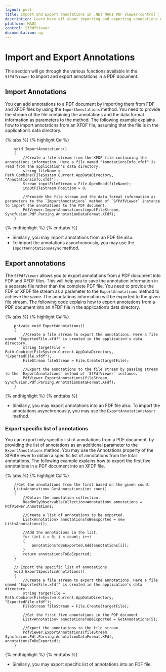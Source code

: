 ```yaml
---
layout: post
title: Import and Export annotations in .NET MAUI PDF Viewer control | Syncfusion
description: Learn here all about importing and exporting annotations using Syncfusion .NET MAUI PDF Viewer (SfPdfViewer) control.
platform: MAUI
control: SfPdfViewer
documentation: ug
---
```


# Import and Export Annotations

This section will go through the various functions available in the `SfPdfViewer` to import and export annotations in a PDF document.

## Import Annotations

You can add annotations to a PDF document by importing them from FDF and XFDF files by using the `ImportAnnotations` method. You need to provide the stream of the file containing the annotations and the data format information as parameters to the method. The following example explains how to import annotations from an XFDF file, assuming that the file is in the application’s data directory. 

{% tabs %}
{% highlight C# %}

        void ImportAnnotations()
        {
            //Create a file stream from the XFDF file containing the annotations information. Here a file named "AnnotationsInfo.xfdf" is read from the application's data directory.
            string fileName = Path.Combine(FileSystem.Current.AppDataDirectory, "AnnotationsInfo.xfdf");
            Stream inputFileStream = File.OpenRead(fileName);
            inputFileStream.Position = 0;
            
            //Provide the file stream and the data format information as parameters to the `ImportAnnotations` method of `SfPdfViewer` instance to import the annotations to the PDF document.
            PdfViewer.ImportAnnotations(inputFileStream, Syncfusion.Pdf.Parsing.AnnotationDataFormat.XFdf);
        }

{% endhighlight %}
{% endtabs %}

* Similarly, you may import annotations from an FDF file also.
* To import the annotations asynchronously, you may use the `ImportAnnotationsAsync` method.

## Export annotations

The `SfPdfViewer` allows you to export annotations from a PDF document into FDF and XFDF files. This will help you to save the annotation information in a separate file rather than the complete PDF file. You need to provide the FDF or XFDF file stream as a parameter to the `ExportAnnotations` method to achieve the same. The annotations information will be exported to the given file stream. The following code explains how to export annotations from a PDF document into an XFDF file in the application’s data directory.

{% tabs %}
{% highlight C# %}

        private void ExportAnnotations()
        {
            //Create a file stream to export the annotations. Here a file named "ExportedFile.xfdf" is created in the application's data directory.
            string targetFile = Path.Combine(FileSystem.Current.AppDataDirectory, "ExportedFile.xfdf");
            FileStream fileStream = File.Create(targetFile);

            //Export the annotations to the file stream by passing stream to the `ExportAnnotations` method of `SfPdfViewer` instance.
            PdfViewer.ExportAnnotations(fileStream, Syncfusion.Pdf.Parsing.AnnotationDataFormat.XFdf);
        }

{% endhighlight %}
{% endtabs %}

* Similarly, you may export annotations into an FDF file also. To import the annotations asynchronously, you may use the `ExportAnnotationsAsync` method.

### Export specific list of annotations

You can export only specific list of annotations from a PDF document, by providing the list of annotations as an additional parameter to the `ExportAnnotations` method. You may use the Annotations property of the SfPdfViewer to obtain a specific list of annotations from the total annotations. The following example explains how to export the first five annotations in a PDF document into an XFDF file.

{% tabs %}
{% highlight C# %}

        //Get the annotations from the first based on the given count.
        List<Annotation> GetAnnotations(int count)
        {
            //Obtain the annotation collection.
            ReadOnlyObservableCollection<Annotation> annotations = PdfViewer.Annotations;

            //Create a list of annotations to be exported.
            List<Annotation> annotationsToBeExported = new List<Annotation>();

            //Add the annotations in the list.
            for (int i = 0; i < count; i++)
            {
                annotationsToBeExported.Add(annotations[i]);
            }
            return annotationsToBeExported;
        }

        // Export the specific list of annotations. 
        void ExportSpecificAnnotations()
        {
            //Create a file stream to export the annotations. Here a file named "ExportedFile.xfdf" is created in the application's data directory.
            string targetFile = Path.Combine(FileSystem.Current.AppDataDirectory, "ExportedFile.xfdf");
            FileStream fileStream = File.Create(targetFile);

            //Get the first five annotations in the PDF document
            List<Annotation> annotationsToBeExported = GetAnnotations(5);

            //Export the annotations to the file stream.
            PdfViewer.ExportAnnotations(fileStream, Syncfusion.Pdf.Parsing.AnnotationDataFormat.XFdf, annotationsToBeExported);
        }

{% endhighlight %}
{% endtabs %}

* Similarly, you may export specific list of annotations into an FDF file.